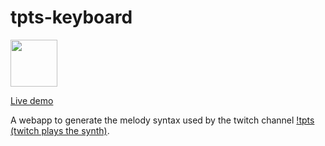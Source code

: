 # tpts-keyboard

<img src="https://raw.githubusercontent.com/paolozanchi/tpts-keyboard/8de33d5edba5a28b9a7239af05ecddfa5b67fc58/src/assets/TPTS_Logo_Suare_v3b_noborder.png" width="75" height="75">

[Live demo](https://tpts-keyboard.netlify.app/)

A webapp to generate the melody syntax used by the twitch channel [!tpts (twitch plays the synth)](https://www.twitch.tv/twitchplaysthesynth).
